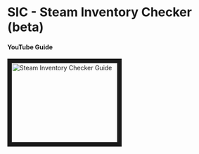 # SIC - Steam Inventory Checker (beta)

#### YouTube Guide
<a href="https://www.youtube.com/watch?v=AI5u9EXgHR4" target="_blank">
  <img src="https://i.ytimg.com/an_webp/AI5u9EXgHR4/mqdefault_6s.webp?du=3000&sqp=CPqJiaQG&rs=AOn4CLDTD4uqrP1--Y4kWb8PiKghn3WXKg" alt="Steam Inventory Checker Guide" width="240" height="180" border="10"/>
</a>
